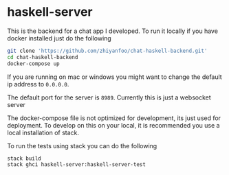 # haskell-server

This is the backend for a chat app I developed. To run it locally if you have docker installed
just do the following
```bash
git clone 'https://github.com/zhiyanfoo/chat-haskell-backend.git'
cd chat-haskell-backend
docker-compose up
```

If you are running on mac or windows you might want to change the default ip address
to `0.0.0.0`.

The default port for the server is `8989`. Currently this is just a websocket server

The docker-compose file is not optimized for development, its just used for deployment.
To develop on this on your local, it is recommended you use a local installation of stack.

To run the tests using stack you can do the following

```bash
stack build
stack ghci haskell-server:haskell-server-test
```
